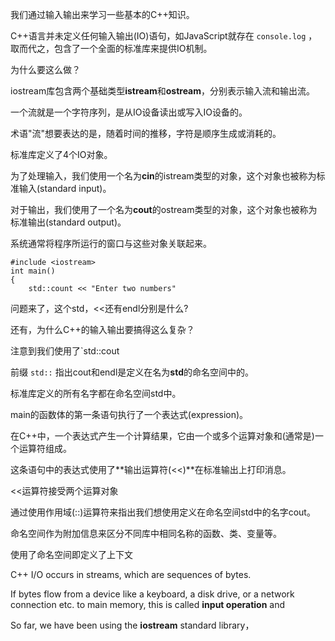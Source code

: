 我们通过输入输出来学习一些基本的C++知识。

C++语言并未定义任何输入输出(IO)语句，如JavaScript就存在 `console.log` ，取而代之，包含了一个全面的标准库来提供IO机制。

为什么要这么做？

iostream库包含两个基础类型**istream**和**ostream**，分别表示输入流和输出流。

一个流就是一个字符序列，是从IO设备读出或写入IO设备的。

术语"流"想要表达的是，随着时间的推移，字符是顺序生成或消耗的。

标准库定义了4个IO对象。

为了处理输入，我们使用一个名为**cin**的istream类型的对象，这个对象也被称为标准输入(standard input)。

对于输出，我们使用了一个名为**cout**的ostream类型的对象，这个对象也被称为标准输出(standard output)。

系统通常将程序所运行的窗口与这些对象关联起来。

    #include <iostream>
    int main()
    {
        std::count << "Enter two numbers"
        
问题来了，这个std，<<还有endl分别是什么?

还有，为什么C++的输入输出要搞得这么复杂？

注意到我们使用了`std::cout

前缀 `std::` 指出cout和endl是定义在名为**std**的命名空间中的。

标准库定义的所有名字都在命名空间std中。

main的函数体的第一条语句执行了一个表达式(expression)。

在C++中，一个表达式产生一个计算结果，它由一个或多个运算对象和(通常是)一个运算符组成。

这条语句中的表达式使用了**输出运算符(<<)**在标准输出上打印消息。

<<运算符接受两个运算对象

通过使用作用域(::)运算符来指出我们想使用定义在命名空间std中的名字cout。

命名空间作为附加信息来区分不同库中相同名称的函数、类、变量等。

使用了命名空间即定义了上下文

C++ I/O occurs in streams, which are sequences of bytes.

If bytes flow from a device like a keyboard, a disk drive, or a network connection etc. to main memory, this is called **input operation** and  

So far, we have been using the **iostream** standard library，